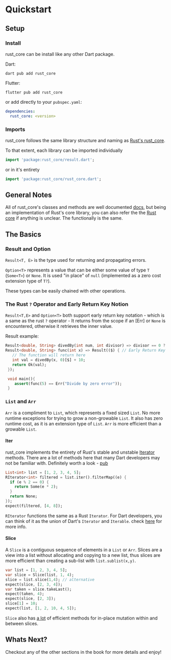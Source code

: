 # Quickstart

## Setup
### Install

rust_core can be install like any other Dart package.

Dart:
```shell
dart pub add rust_core
```
Flutter:
```shell
flutter pub add rust_core
```

or add directly to your `pubspec.yaml`:
```yaml
dependencies:
  rust_core: <version>
```

### Imports

rust_core follows the same library structure and naming as [Rust's rust_core](https://doc.rust-lang.org/core/).

To that extent, each library can be imported individually
```dart
import 'package:rust_core/result.dart';
```
or in it's entirety
```dart
import 'package:rust_core/rust_core.dart';
```
## General Notes

All of rust_core's classes and methods are well documented [docs](https://pub.dev/documentation/rust_core/latest/), but
being an implementation of Rust's core library, you can also refer the the [Rust core](https://doc.rust-lang.org/beta/core/index.html) if anything is unclear.
The functionally is the same.

## The Basics

### Result and Option

`Result<T, E>` is the type used for returning and propagating errors.

`Option<T>` represents a value that can be either some value of type `T` (`Some<T>`) or `None`. 
It is used "in place" of `null` (implemented as a zero cost extension type of `T?`).

These types can be easily chained with other operations.

### The Rust `?` Operator and Early Return Key Notion

`Result<T,E>` and `Option<T>` both support early return key notation - which is a same as the rust `?` operator - It returns from
the scope if an [Err] or `None` is encountered, otherwise it retrieves the inner value.

Result example:
```dart
Result<double, String> divedBy(int num, int divisor) => divisor == 0 ? Err("Divide by zero error") : Ok(num / divisor); 
Result<double, String> func(int x) => Result(($) { // Early Return Key
   // The function will return here
   int val = divedBy(x, 0)[$] + 10;
   return Ok(val);
 });

 void main(){
    assert(func(5) == Err("Divide by zero error"));
 }
```

### `List` and `Arr`

`Arr` is a compliment to `List`, which represents a fixed sized `List`. No more runtime exceptions for trying to grow
a non-growable `List`. It also has zero runtime cost, as it is an extension type of `List`. `Arr` is more efficient than a growable `List`.

#### Iter
rust_core implements the entirety of Rust's stable and unstable [Iterator](https://doc.rust-lang.org/beta/core/iter/trait.Iterator.html) methods.
There are a lot of methods here that many Dart developers may not be familiar with. Definitely worth a look - [pub](https://pub.dev/documentation/rust_core/latest/iter/iter-library.html)

```dart
List<int> list = [1, 2, 3, 4, 5];
RIterator<int> filtered = list.iter().filterMap((e) {
  if (e % 2 == 0) {
    return Some(e * 2);
  }
  return None;
});
expect(filtered, [4, 8]);
```

`RIterator` functions the same as a Rust `Iterator`. For Dart developers, you can think of it as the union of Dart's `Iterator` and `Iterable`. 
check [here](../libs/iter/iter.md) for more info.

#### Slice

A `Slice` is a contiguous sequence of elements in a `List` or `Arr`. Slices are a view into a list without allocating and copying to a new list,
thus slices are more efficient than creating a sub-list with `list.sublist(x,y)`.
```dart
var list = [1, 2, 3, 4, 5];
var slice = Slice(list, 1, 4);
slice = list.slice(1,4); // alternative
expect(slice, [2, 3, 4]);
var taken = slice.takeLast();
expect(taken, 4);
expect(slice, [2, 3]);
slice[1] = 10;
expect(list, [1, 2, 10, 4, 5]);
```
`Slice` also has <u>a lot</u> of efficient methods for in-place mutation within and between slices.

## Whats Next?

Checkout any of the other sections in the book for more details and enjoy!